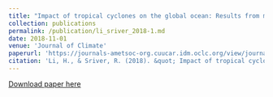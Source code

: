 ```yaml
---
title: "Impact of tropical cyclones on the global ocean: Results from multidecadal global ocean simulations isolating tropical cyclone forcing"
collection: publications
permalink: /publication/li_sriver_2018-1.md
date: 2018-11-01
venue: 'Journal of Climate'
paperurl: 'https://journals-ametsoc-org.cuucar.idm.oclc.org/view/journals/clim/31/21/jcli-d-18-0221.1.xml'
citation: 'Li, H., & Sriver, R. (2018). &quot; Impact of tropical cyclones on the global ocean: Results from multidecadal global ocean simulations isolating tropical cyclone forcing.&quot; <i>Journal of Climate</i>. 31(21), 8761-8784.'
---
```


[Download paper here](http://http://huili77.github.io/files/li_sriver_2018-1.pdf)
